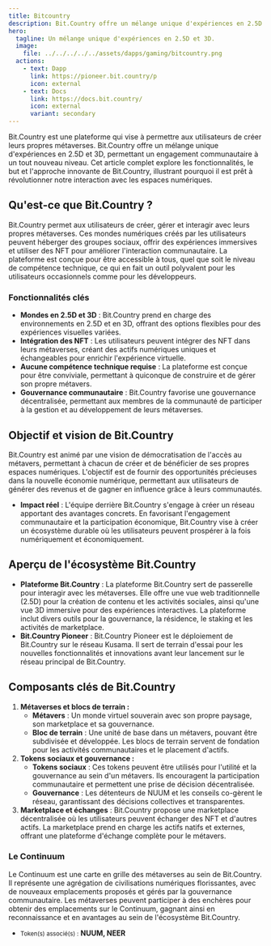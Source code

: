 ```yaml
---
title: Bitcountry
description: Bit.Country offre un mélange unique d'expériences en 2.5D et 3D, permettant un engagement communautaire à un tout nouveau niveau.
hero:
  tagline: Un mélange unique d'expériences en 2.5D et 3D.
  image: 
    file: ../../../../../assets/dapps/gaming/bitcountry.png
  actions:
    - text: Dapp
      link: https://pioneer.bit.country/p
      icon: external
    - text: Docs
      link: https://docs.bit.country/
      icon: external
      variant: secondary
---
```


Bit.Country est une plateforme qui vise à permettre aux utilisateurs de créer leurs propres métaverses. Bit.Country offre un mélange unique d'expériences en 2.5D et 3D, permettant un engagement communautaire à un tout nouveau niveau. Cet article complet explore les fonctionnalités, le but et l'approche innovante de Bit.Country, illustrant pourquoi il est prêt à révolutionner notre interaction avec les espaces numériques.

## Qu'est-ce que Bit.Country ?
Bit.Country permet aux utilisateurs de créer, gérer et interagir avec leurs propres métaverses. Ces mondes numériques créés par les utilisateurs peuvent héberger des groupes sociaux, offrir des expériences immersives et utiliser des NFT pour améliorer l'interaction communautaire. La plateforme est conçue pour être accessible à tous, quel que soit le niveau de compétence technique, ce qui en fait un outil polyvalent pour les utilisateurs occasionnels comme pour les développeurs.

### Fonctionnalités clés
- **Mondes en 2.5D et 3D** : Bit.Country prend en charge des environnements en 2.5D et en 3D, offrant des options flexibles pour des expériences visuelles variées.
- **Intégration des NFT** : Les utilisateurs peuvent intégrer des NFT dans leurs métaverses, créant des actifs numériques uniques et échangeables pour enrichir l'expérience virtuelle.
- **Aucune compétence technique requise** : La plateforme est conçue pour être conviviale, permettant à quiconque de construire et de gérer son propre métavers.
- **Gouvernance communautaire** : Bit.Country favorise une gouvernance décentralisée, permettant aux membres de la communauté de participer à la gestion et au développement de leurs métaverses.

## Objectif et vision de Bit.Country
Bit.Country est animé par une vision de démocratisation de l'accès au métavers, permettant à chacun de créer et de bénéficier de ses propres espaces numériques. L'objectif est de fournir des opportunités précieuses dans la nouvelle économie numérique, permettant aux utilisateurs de générer des revenus et de gagner en influence grâce à leurs communautés.
- **Impact réel** : L'équipe derrière Bit.Country s'engage à créer un réseau apportant des avantages concrets. En favorisant l'engagement communautaire et la participation économique, Bit.Country vise à créer un écosystème durable où les utilisateurs peuvent prospérer à la fois numériquement et économiquement.

## Aperçu de l'écosystème Bit.Country
- **Plateforme Bit.Country** : La plateforme Bit.Country sert de passerelle pour interagir avec les métaverses. Elle offre une vue web traditionnelle (2.5D) pour la création de contenu et les activités sociales, ainsi qu'une vue 3D immersive pour des expériences interactives. La plateforme inclut divers outils pour la gouvernance, la résidence, le staking et les activités de marketplace.
- **Bit.Country Pioneer** : Bit.Country Pioneer est le déploiement de Bit.Country sur le réseau Kusama. Il sert de terrain d'essai pour les nouvelles fonctionnalités et innovations avant leur lancement sur le réseau principal de Bit.Country.

## Composants clés de Bit.Country
1. **Métaverses et blocs de terrain :**
    - **Métavers** : Un monde virtuel souverain avec son propre paysage, son marketplace et sa gouvernance.
    - **Bloc de terrain** : Une unité de base dans un métavers, pouvant être subdivisée et développée. Les blocs de terrain servent de fondation pour les activités communautaires et le placement d'actifs.
2. **Tokens sociaux et gouvernance :**
    - **Tokens sociaux** : Ces tokens peuvent être utilisés pour l'utilité et la gouvernance au sein d'un métavers. Ils encouragent la participation communautaire et permettent une prise de décision décentralisée.
    - **Gouvernance** : Les détenteurs de NUUM et les conseils co-gèrent le réseau, garantissant des décisions collectives et transparentes.
3. **Marketplace et échanges** : Bit.Country propose une marketplace décentralisée où les utilisateurs peuvent échanger des NFT et d'autres actifs. La marketplace prend en charge les actifs natifs et externes, offrant une plateforme d'échange complète pour le métavers.

### Le Continuum
Le Continuum est une carte en grille des métaverses au sein de Bit.Country. Il représente une agrégation de civilisations numériques florissantes, avec de nouveaux emplacements proposés et gérés par la gouvernance communautaire. Les métaverses peuvent participer à des enchères pour obtenir des emplacements sur le Continuum, gagnant ainsi en reconnaissance et en avantages au sein de l'écosystème Bit.Country.

- <small>Token(s) associé(s) :</small> **NUUM, NEER**
